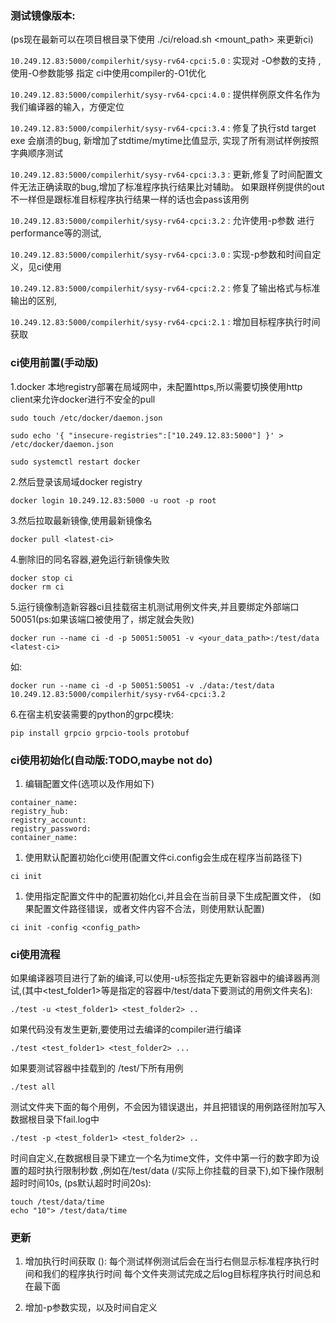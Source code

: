 ### 测试镜像版本:

(ps现在最新可以在项目根目录下使用 ./ci/reload.sh <mount_path> 来更新ci)

`10.249.12.83:5000/compilerhit/sysy-rv64-cpci:5.0` :
实现对 -O参数的支持 ,使用-O参数能够 指定 ci中使用compiler的-O1优化

`10.249.12.83:5000/compilerhit/sysy-rv64-cpci:4.0` :
提供样例原文件名作为我们编译器的输入，方便定位

`10.249.12.83:5000/compilerhit/sysy-rv64-cpci:3.4` :
修复了执行std target exe 会崩溃的bug,
新增加了stdtime/mytime比值显示,
实现了所有测试样例按照字典顺序测试

`10.249.12.83:5000/compilerhit/sysy-rv64-cpci:3.3` :
更新,修复了时间配置文件无法正确读取的bug,增加了标准程序执行结果比对辅助。
如果跟样例提供的out不一样但是跟标准目标程序执行结果一样的话也会pass该用例

`10.249.12.83:5000/compilerhit/sysy-rv64-cpci:3.2` :
允许使用-p参数 进行performance等的测试,

`10.249.12.83:5000/compilerhit/sysy-rv64-cpci:3.0` :
实现-p参数和时间自定义，见ci使用

`10.249.12.83:5000/compilerhit/sysy-rv64-cpci:2.2` :
修复了输出格式与标准输出的区别,

`10.249.12.83:5000/compilerhit/sysy-rv64-cpci:2.1` :
增加目标程序执行时间获取

### ci使用前置(手动版)

1\.docker 本地registry部署在局域网中，未配置https,所以需要切换使用http client来允许docker进行不安全的pull

```
sudo touch /etc/docker/daemon.json

sudo echo '{ "insecure-registries":["10.249.12.83:5000"] }' > /etc/docker/daemon.json

sudo systemctl restart docker
```

2\.然后登录该局域docker registry

```
docker login 10.249.12.83:5000 -u root -p root
```

3\.然后拉取最新镜像,使用最新镜像名

```
docker pull <latest-ci>
```

4\.删除旧的同名容器,避免运行新镜像失败

```
docker stop ci
docker rm ci
```

5\.运行镜像制造新容器ci且挂载宿主机测试用例文件夹,并且要绑定外部端口50051(ps:如果该端口被使用了，绑定就会失败)

```
docker run --name ci -d -p 50051:50051 -v <your_data_path>:/test/data <latest-ci>
```

如:

```
docker run --name ci -d -p 50051:50051 -v ./data:/test/data 10.249.12.83:5000/compilerhit/sysy-rv64-cpci:3.2
```

6\.在宿主机安装需要的python的grpc模块:

```
pip install grpcio grpcio-tools protobuf
```

### ci使用初始化(自动版:TODO,maybe not do)

1. 编辑配置文件(选项以及作用如下)

```
container_name:
registry_hub:
registry_account:
registry_password:
container_name:
```

1. 使用默认配置初始化ci使用(配置文件ci.config会生成在程序当前路径下)

```
ci init
```

1. 使用指定配置文件中的配置初始化ci,并且会在当前目录下生成配置文件，
   (如果配置文件路径错误，或者文件内容不合法，则使用默认配置)

```
ci init -config <config_path>
```

### ci使用流程

如果编译器项目进行了新的编译,可以使用-u标签指定先更新容器中的编译器再测试,(其中<test_folder1>等是指定的容器中/test/data下要测试的用例文件夹名):

```
./test -u <test_folder1> <test_folder2> ..
```

如果代码没有发生更新,要使用过去编译的compiler进行编译

```
./test <test_folder1> <test_folder2> ...
```

如果要测试容器中挂载到的 /test/下所有用例

```
./test all
```

测试文件夹下面的每个用例，不会因为错误退出，并且把错误的用例路径附加写入数据根目录下fail.log中

```
./test -p <test_folder1> <test_folder2> ..
```

时间自定义,在数据根目录下建立一个名为time文件，文件中第一行的数字即为设置的超时执行限制秒数
,例如在/test/data (/实际上你挂载的目录下),如下操作限制超时时间10s, (ps默认超时时间20s):

```
touch /test/data/time
echo "10"> /test/data/time
```

### 更新

1. 增加执行时间获取  ():
   每个测试样例测试后会在当行右侧显示标准程序执行时间和我们的程序执行时间
   每个文件夹测试完成之后log目标程序执行时间总和在最下面

2. 增加-p参数实现，以及时间自定义
